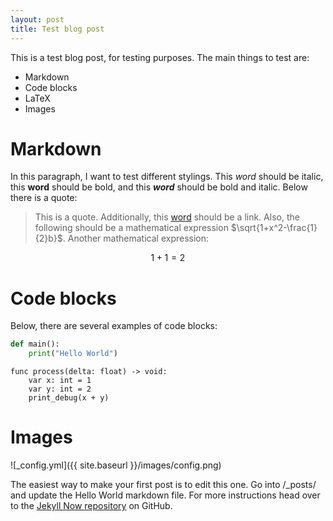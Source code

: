 ```yaml
---
layout: post
title: Test blog post
---
```


This is a test blog post, for testing purposes. The main things to test are:
* Markdown
* Code blocks
* LaTeX
* Images

# Markdown
In this paragraph, I want to test different stylings. This *word* should be italic, this **word** should be bold, and this ***word*** should be bold and italic. Below there is a quote:

> This is a quote.
Additionally, this [word](https://en.wikipedia.org/wiki/Word) should be a link. Also, the following should be a mathematical expression $`\sqrt{1+x^2-\frac{1}{2}b}`$. Another mathematical expression:
```math
1+1=2
```

# Code blocks
Below, there are several examples of code blocks:

```python
def main():
    print("Hello World")
```

```gdscript
func process(delta: float) -> void:
    var x: int = 1
    var y: int = 2
    print_debug(x + y)
```

# Images

![_config.yml]({{ site.baseurl }}/images/config.png)

The easiest way to make your first post is to edit this one. Go into /_posts/ and update the Hello World markdown file. For more instructions head over to the [Jekyll Now repository](https://github.com/barryclark/jekyll-now) on GitHub.
